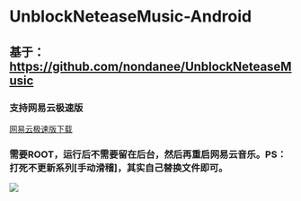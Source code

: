 # UnblockNeteaseMusic-Android
## 基于：https://github.com/nondanee/UnblockNeteaseMusic
### 支持网易云极速版
[网易云极速版下载](https://www.onlinedown.net/soft/1225624.htm)
### 需要ROOT，运行后不需要留在后台，然后再重启网易云音乐。PS：打死不更新系列[手动滑稽]，其实自己替换文件即可。
![](https://github.com/Flysky12138/UnblockNeteaseMusic-Android/raw/master/%E5%9B%BE%E7%89%87/running.png)
